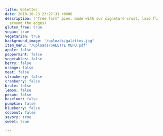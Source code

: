 ```yaml
---
title: Galettes
date: 2018-10-23 23:27:31 +0000
description: ("free form" pies, made with our signature crust, laid flat and folded
  around the edges)
gluten_free: true
vegan: true
vegetarian: true
background_image: "/uploads/galettes.jpg"
item_menu: "/uploads/GALETTE MENU.pdf"
apple: false
peppermint: false
vegetables: false
berry: false
orange: false
meat: false
strawberry: false
cranberry: false
brule: false
lemon: false
pecan: false
hazelnut: false
pumpkin: false
blueberry: false
coconut: false
savory: true
sweet: true

---
```

